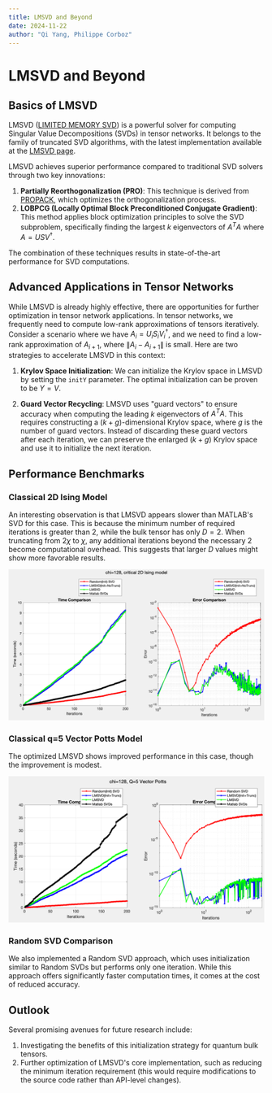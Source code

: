 ```yaml
---
title: LMSVD and Beyond
date: 2024-11-22
author: "Qi Yang, Philippe Corboz"
---
```


# LMSVD and Beyond

## Basics of LMSVD

LMSVD ([LIMITED MEMORY SVD](https://epubs.siam.org/doi/epdf/10.1137/120871328)) is a powerful solver for computing Singular Value Decompositions (SVDs) in tensor networks. It belongs to the family of truncated SVD algorithms, with the latest implementation available at the [LMSVD page](https://www.cmor-faculty.rice.edu/~zhang/LMSVD/lmsvd.html).

LMSVD achieves superior performance compared to traditional SVD solvers through two key innovations:

1. **Partially Reorthogonalization (PRO)**: This technique is derived from [PROPACK](http://sun.stanford.edu/~rmunk/PROPACK/), which optimizes the orthogonalization process.
2. **LOBPCG (Locally Optimal Block Preconditioned Conjugate Gradient)**: This method applies block optimization principles to solve the SVD subproblem, specifically finding the largest $k$ eigenvectors of $A^TA$ where $A=USV^\dagger$.

The combination of these techniques results in state-of-the-art performance for SVD computations.

## Advanced Applications in Tensor Networks

While LMSVD is already highly effective, there are opportunities for further optimization in tensor network applications. In tensor networks, we frequently need to compute low-rank approximations of tensors iteratively. Consider a scenario where we have $A_{i}=U_i S_i V_i^\dagger$, and we need to find a low-rank approximation of $A_{i+1}$, where $\|A_{i}-A_{i+1}\|$ is small. Here are two strategies to accelerate LMSVD in this context:

1. **Krylov Space Initialization**: We can initialize the Krylov space in LMSVD by setting the `initY` parameter. The optimal initialization can be proven to be $Y = V$.

2. **Guard Vector Recycling**: LMSVD uses "guard vectors" to ensure accuracy when computing the leading $k$ eigenvectors of $A^TA$. This requires constructing a $(k+g)$-dimensional Krylov space, where $g$ is the number of guard vectors. Instead of discarding these guard vectors after each iteration, we can preserve the enlarged $(k+g)$ Krylov space and use it to initialize the next iteration.

## Performance Benchmarks

### **Classical 2D Ising Model**

   An interesting observation is that LMSVD appears slower than MATLAB's SVD for this case. This is because the minimum number of required iterations is greater than 2, while the bulk tensor has only $D=2$. When truncating from $2\chi$ to $\chi$, any additional iterations beyond the necessary 2 become computational overhead. This suggests that larger $D$ values might show more favorable results.

   ![2D Ising Model Benchmark](asset/lmsvd/bench_2DIsing.png)

### **Classical q=5 Vector Potts Model**

   The optimized LMSVD shows improved performance in this case, though the improvement is modest.

   ![Q5 Potts Model Benchmark](asset/lmsvd/bench_Q5potts.png)

### **Random SVD Comparison**

   We also implemented a Random SVD approach, which uses initialization similar to Random SVDs but performs only one iteration. While this approach offers significantly faster computation times, it comes at the cost of reduced accuracy.

## Outlook

Several promising avenues for future research include:

1. Investigating the benefits of this initialization strategy for quantum bulk tensors.
2. Further optimization of LMSVD's core implementation, such as reducing the minimum iteration requirement (this would require modifications to the source code rather than API-level changes).